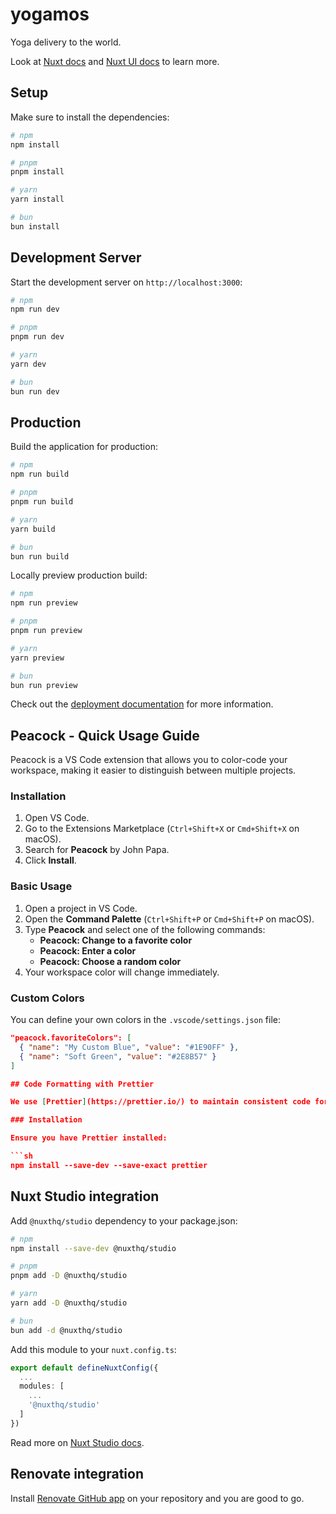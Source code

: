 # yogamos

Yoga delivery to the world.

Look at [Nuxt docs](https://nuxt.com/docs/getting-started/introduction) and [Nuxt UI docs](https://ui.nuxt.com) to learn more.

## Setup

Make sure to install the dependencies:

```bash
# npm
npm install

# pnpm
pnpm install

# yarn
yarn install

# bun
bun install
```

## Development Server

Start the development server on `http://localhost:3000`:

```bash
# npm
npm run dev

# pnpm
pnpm run dev

# yarn
yarn dev

# bun
bun run dev
```

## Production

Build the application for production:

```bash
# npm
npm run build

# pnpm
pnpm run build

# yarn
yarn build

# bun
bun run build
```

Locally preview production build:

```bash
# npm
npm run preview

# pnpm
pnpm run preview

# yarn
yarn preview

# bun
bun run preview
```

Check out the [deployment documentation](https://nuxt.com/docs/getting-started/deployment) for more information.

## Peacock - Quick Usage Guide

Peacock is a VS Code extension that allows you to color-code your workspace, making it easier to distinguish between multiple projects.

### Installation

1. Open VS Code.
2. Go to the Extensions Marketplace (`Ctrl+Shift+X` or `Cmd+Shift+X` on macOS).
3. Search for **Peacock** by John Papa.
4. Click **Install**.

### Basic Usage

1. Open a project in VS Code.
2. Open the **Command Palette** (`Ctrl+Shift+P` or `Cmd+Shift+P` on macOS).
3. Type **Peacock** and select one of the following commands:
   - **Peacock: Change to a favorite color**
   - **Peacock: Enter a color**
   - **Peacock: Choose a random color**
4. Your workspace color will change immediately.

### Custom Colors

You can define your own colors in the `.vscode/settings.json` file:

````json
"peacock.favoriteColors": [
  { "name": "My Custom Blue", "value": "#1E90FF" },
  { "name": "Soft Green", "value": "#2E8B57" }
]

## Code Formatting with Prettier

We use [Prettier](https://prettier.io/) to maintain consistent code formatting.

### Installation

Ensure you have Prettier installed:

```sh
npm install --save-dev --save-exact prettier
````

## Nuxt Studio integration

Add `@nuxthq/studio` dependency to your package.json:

```bash
# npm
npm install --save-dev @nuxthq/studio

# pnpm
pnpm add -D @nuxthq/studio

# yarn
yarn add -D @nuxthq/studio

# bun
bun add -d @nuxthq/studio
```

Add this module to your `nuxt.config.ts`:

```ts
export default defineNuxtConfig({
  ...
  modules: [
    ...
    '@nuxthq/studio'
  ]
})
```

Read more on [Nuxt Studio docs](https://nuxt.studio/docs/get-started/setup).

## Renovate integration

Install [Renovate GitHub app](https://github.com/apps/renovate/installations/select_target) on your repository and you are good to go.
